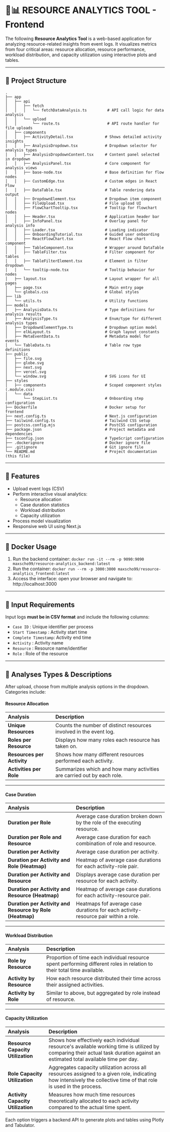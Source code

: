 # :busts_in_silhouette::bar_chart: RESOURCE ANALYTICS TOOL - Frontend

The following **Resource Analytics Tool** is a web-based application for analyzing resource-related insights from event logs. It visualizes metrics from four critical areas: resource allocation, resource performance, workload distribution, and capacity utilization using interactive plots and tables.

---

## :open_file_folder: Project Structure
```
.
├── app
│   ├── api
│   │   ├── fetch
│   │   │   └── fetchDataAnalysis.ts         # API call logic for data analysis
│   │   └── upload
│   │       └── route.ts                     # API route handler for file uploads
│   ├── components
│   │   ├── ActivityDetail.tsx              # Shows detailed activity insights
│   │   ├── AnalysisDropdown.tsx            # Dropdown selector for analysis types
│   │   ├── AnalysisDropdownContent.tsx     # Content panel selected in dropdown
│   │   ├── AnalysisPanel.tsx               # Core component for analysis views
│   │   ├── base-node.tsx                   # Base definition for flow nodes
│   │   ├── CustomEdge.tsx                  # Custom edges in React Flow
│   │   ├── DataTable.tsx                   # Table rendering data output
│   │   ├── DropdownElement.tsx             # Dropdown item component
│   │   ├── FileUpload.tsx                  # File upload UI
│   │   ├── FlowChartTooltip.tsx            # Tooltip for flowchart nodes
│   │   ├── Header.tsx                      # Application header bar
│   │   ├── InfoPanel.tsx                   # Overlay panel for analysis info
│   │   ├── Loader.tsx                      # Loading indicator
│   │   ├── OnboardingTutorial.tsx          # Guided user onboarding
│   │   ├── ReactFlowChart.tsx              # React Flow chart component
│   │   ├── TableComponent.tsx              # Wrapper around DataTable
│   │   ├── TableFilter.tsx                 # Filter component for tables
│   │   ├── TableFilterElement.tsx          # Element in filter dropdown
│   │   └── tooltip-node.tsx                # Tooltip behavior for nodes
│   ├── layout.tsx                          # Layout wrapper for all pages
│   ├── page.tsx                            # Main entry page
│   └── globals.css                         # Global styles
├── lib
│   └── utils.ts                            # Utility functions
├── models
│   ├── AnalysisData.ts                     # Type definitions for analysis results
│   ├── AnalysisType.ts                     # Enum/type for different analysis types
│   ├── DropdownElementType.ts              # Dropdown option model
│   ├── elkLayout.ts                        # Graph layout constants
│   ├── MetaEventData.ts                    # Metadata model for events
│   └── TableData.ts                        # Table row type definitions
├── public
│   ├── file.svg
│   ├── globe.svg
│   ├── next.svg
│   ├── vercel.svg
│   └── window.svg                          # SVG icons for UI
├── styles
│   ├── components                          # Scoped component styles (.module.css)
│   └── data
│       └── StepList.ts                     # Onboarding step configuration
├── Dockerfile                              # Docker setup for frontend
├── next.config.ts                          # Next.js configuration
├── tailwind.config.ts                      # Tailwind CSS setup
├── postcss.config.mjs                      # PostCSS configuration
├── package.json                            # Project metadata and dependencies
├── tsconfig.json                           # TypeScript configuration
├── .dockerignore                           # Docker ignore file
├── .gitignore                              # Git ignore file
└── README.md                               # Project documentation (this file)
```
---

## :rocket: Features
- Upload event logs (CSV)
- Perform interactive visual analytics:
    - Resource allocation
    - Case duration statistics
    - Workload distribution
    - Capacity utilization
- Process model visualization
- Responsive web UI using Next.js

---

## :whale: Docker Usage

1. Run the backend container: `docker run -it --rm -p 9090:9090 maxscho99/resource-analytics_backend:latest`
2. Run the container: `docker run --rm -p 3000:3000 maxscho99/resource-analytics_frontend:latest`
3. Access the interface: open your browser and navigate to: http://localhost:3000

---

## :page_facing_up: Input Requirements
Input logs **must be in CSV format** and include the following columns:

- `Case ID`           : Unique identifier per process   
- `Start Timestamp`   : Activity start time             
- `Complete Timestamp`: Activity end time               
- `Activity`          : Activity name                   
- `Resource`          : Resource name/identifier       
- `Role`              : Role of the resource            

---

## :brain: Analyses Types & Descriptions
After upload, choose from multiple analysis options in the dropdown. Categories include:

#### Resource Allocation

| **Analysis**               | **Description** |
|:---------------------------|:----------------|
| **Unique Resources**       | Counts the number of distinct resources involved in the event log. |
| **Roles per Resource**     | Displays how many roles each resource has taken on. |
| **Resources per Activity** | Shows how many different resources performed each activity. |
| **Activities per Role**    | Summarizes which and how many activities are carried out by each role. |

---

#### Case Duration

| **Analysis**                                      | **Description** |
|:--------------------------------------------------|:----------------|
| **Duration per Role**                             | Average case duration broken down by the role of the executing resource. |
| **Duration per Role and Resource**                | Average case duration for each combination of role and resource. |
| **Duration per Activity**                         | Average case duration per activity. |
| **Duration per Activity and Role (Heatmap)**      | Heatmap of average case durations for each activity-role pair. |
| **Duration per Activity and Resource**            | Displays average case duration per resource for each activity. |
| **Duration per Activity and Resource (Heatmap)**  | Heatmap of average case durations for each activity-resource pair. |
| **Duration per Activity and Resource by Role (Heatmap)** | Heatmaps fof average case durations for each activity-resource pair within a role. |

---

#### Workload Distribution

| **Analysis**            | **Description** |
|:-------------------------|:----------------|
| **Role by Resource**     | Proportion of time each individual resource spent performing different roles in relation to their total time available. |
| **Activity by Resource** | How each resource distributed their time across their assigned activities. |
| **Activity by Role**     | Similar to above, but aggregated by role instead of resource. |

---

#### Capacity Utilization

| **Analysis**                      | **Description** |
|:----------------------------------|:----------------|
| **Resource Capacity Utilization** | Shows how effectively each individual resource's available working time is utilized by comparing their actual task duration against an estimated total available time per day. |
| **Role Capacity Utilization**     | Aggregates capacity utilization across all resources assigned to a given role, indicating how intensively the collective time of that role is used in the process. |
| **Activity Capacity Utilization** | Measures how much time resources theoretically allocated to each activity compared to the actual time spent. |



Each option triggers a backend API to generate plots and tables using Plotly and Tabulator.